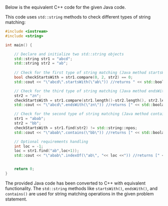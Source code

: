 Below is the equivalent C++ code for the given Java code. 

This code uses `std::string` methods to check different types of string matching:

```cpp
#include <iostream>
#include <string>

int main() {

    // Declare and initialize two std::string objects
    std::string str1 = "abcd";
    std::string str2 = "ab";
    
    // Check for the first type of string matching (Java method startsWith())
    bool checkStartsWith = str1.compare(0, 2, str2) == 0;
    std::cout << "\"abcd\".startsWith(\"ab\")) //returns " << std::boolalpha << checkStartsWith << "]\n";

    // Check for the third type of string matching (Java method endsWith())
    str2 = "zn";
    checkStartsWith = str1.compare(str1.length()-str2.length(), str2.length(), str2)) == 0;
    std::cout << "\"abcd\".endsWith(\"zn\")) //returns [" << std::boolalpha << checkStartsWith << "]]\n";

    // Check for the second type of string matching (Java method contains())
    str1 = "abab";
    str2 = "bb";
    checkStartsWith = str1.find(str2) != std::string::npos;
    std::cout << "\"abab\".contains(\"bb\")) //returns [" << std::boolalpha << checkStartsWith << "]]\n";

    // Optional requirements handling
    int loc = -1;
    loc = str1.find("ab",loc+1));
    std::cout << "\"abab\".indexOf(\"ab\", "<< loc <<")) //returns [" << loc << "]]\n";


	return 0;
}
```
The provided Java code has been converted to C++ with equivalent functionality. The `std::string` methods like `startsWith()`, `endsWith()`, and `contains()` are used for string matching operations in the given problem statement.

